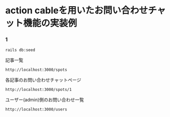 # action cableを用いたお問い合わせチャット機能の実装例

### 1 
```
rails db:seed
```

記事一覧
```
http://localhost:3000/spots
```

各記事のお問い合わせチャットページ
```
http://localhost:3000/spots/1
```

ユーザー(admin)側のお問い合わせ一覧
```
http://localhost:3000/users
```
